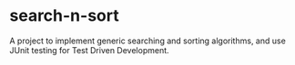 # search-n-sort
A project to implement generic searching and sorting algorithms, and use JUnit testing for Test Driven Development.
